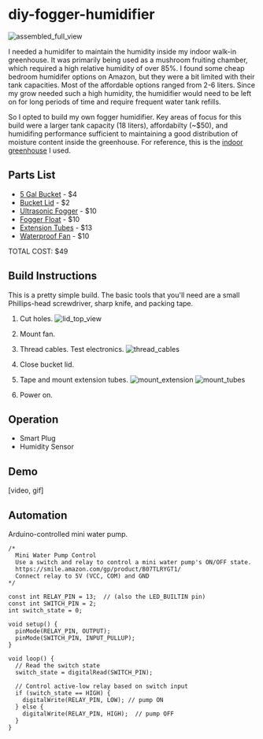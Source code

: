 # diy-fogger-humidifier

![assembled_full_view](https://user-images.githubusercontent.com/1174029/75936687-7ca3fe80-5e48-11ea-8f94-96d295f9af78.jpg)

I needed a humidifer to maintain the humidity inside my indoor walk-in greenhouse. It was primarily being used as a mushroom fruiting chamber, which required a high relative humidity of over 85%. I found some cheap bedroom humidifer options on Amazon, but they were a bit limited with their tank capacities. Most of the affordable options ranged from 2-6 liters. Since my grow needed such a high humidity, the humidifier would need to be left on for long periods of time and require frequent water tank refills.

So I opted to build my own fogger humidifier. Key areas of focus for this build were a larger tank capacity (18 liters), affordabilty (~$50), and humidifing performance sufficient to maintaining a good distribution of moisture content inside the greenhouse. For reference, this is the [indoor greenhouse](https://smile.amazon.com/gp/product/B00U9RGVWK/) I used.


## Parts List
- [5 Gal Bucket](https://www.lowes.com/pd/United-Solutions-5-Gallon-General-Bucket/1000462835) - $4
- [Bucket Lid](https://www.lowes.com/pd/Encore-Plastics-12-in-Blue-Plastic-Bucket-Lid/3029999) - $2
- [Ultrasonic Fogger](https://smile.amazon.com/gp/product/B00PAK245E/) - $10
- [Fogger Float](https://www.ebay.com/itm/Spare-FLOAT-BUOY-for-1-3-5-9-12-head-disc-ultrasonic-MIST-MAKER-fogger/222170140688) - $10
- [Extension Tubes](https://smile.amazon.com/gp/product/B07VCLR6SZ/) - $13
- [Waterproof Fan](https://smile.amazon.com/gp/product/B07NZS7BN7/) - $10

TOTAL COST: $49


## Build Instructions
This is a pretty simple build. The basic tools that you'll need are a small Phillips-head screwdriver, sharp knife, and packing tape.

1. Cut holes.
![lid_top_view](https://user-images.githubusercontent.com/1174029/76055065-34640980-5f38-11ea-9119-c768bdb1d2ab.jpg)
2. Mount fan.

3. Thread cables. Test electronics.
![thread_cables](https://user-images.githubusercontent.com/1174029/76055067-34fca000-5f38-11ea-9247-3cd65d7d158a.jpg)
4. Close bucket lid.

5. Tape and mount extension tubes.
![mount_extension](https://user-images.githubusercontent.com/1174029/76055078-3928bd80-5f38-11ea-9a4a-4c7d550892d6.jpg)
![mount_tubes](https://user-images.githubusercontent.com/1174029/76055076-38902700-5f38-11ea-8154-6f1a1b2d65f6.jpg)

6. Power on.


## Operation
- Smart Plug
- Humidity Sensor

## Demo
[video, gif]

## Automation
Arduino-controlled mini water pump.
```
/*
  Mini Water Pump Control
  Use a switch and relay to control a mini water pump's ON/OFF state.
  https://smile.amazon.com/gp/product/B07TLRYGT1/
  Connect relay to 5V (VCC, COM) and GND
*/

const int RELAY_PIN = 13;  // (also the LED_BUILTIN pin)
const int SWITCH_PIN = 2;
int switch_state = 0;

void setup() {
  pinMode(RELAY_PIN, OUTPUT);
  pinMode(SWITCH_PIN, INPUT_PULLUP);
}

void loop() {
  // Read the switch state
  switch_state = digitalRead(SWITCH_PIN);

  // Control active-low relay based on switch input
  if (switch_state == HIGH) {
    digitalWrite(RELAY_PIN, LOW); // pump ON
  } else {
    digitalWrite(RELAY_PIN, HIGH);  // pump OFF
  }
}
```
